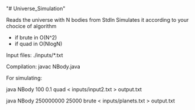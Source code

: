 "# Universe_Simulation" 

Reads the universe with N bodies from StdIn
Simulates it according to your chocice of algorithm
- if brute in O(N^2)
- if quad in O(NlogN)

Input files: ./inputs/*.txt 

Compilation: javac NBody.java

For simulating:

java NBody 100 0.1 quad < inputs/input2.txt > output.txt

java NBody 250000000 25000 brute < inputs/planets.txt > output.txt

